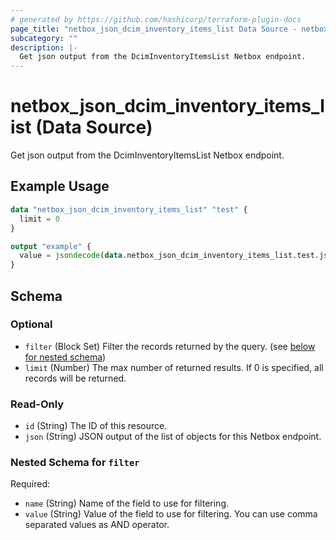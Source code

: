 ```yaml
---
# generated by https://github.com/hashicorp/terraform-plugin-docs
page_title: "netbox_json_dcim_inventory_items_list Data Source - netbox"
subcategory: ""
description: |-
  Get json output from the DcimInventoryItemsList Netbox endpoint.
---
```


# netbox_json_dcim_inventory_items_list (Data Source)

Get json output from the DcimInventoryItemsList Netbox endpoint.

## Example Usage

```terraform
data "netbox_json_dcim_inventory_items_list" "test" {
  limit = 0
}

output "example" {
  value = jsondecode(data.netbox_json_dcim_inventory_items_list.test.json)
}
```

<!-- schema generated by tfplugindocs -->
## Schema

### Optional

- `filter` (Block Set) Filter the records returned by the query. (see [below for nested schema](#nestedblock--filter))
- `limit` (Number) The max number of returned results. If 0 is specified, all records will be returned.

### Read-Only

- `id` (String) The ID of this resource.
- `json` (String) JSON output of the list of objects for this Netbox endpoint.

<a id="nestedblock--filter"></a>
### Nested Schema for `filter`

Required:

- `name` (String) Name of the field to use for filtering.
- `value` (String) Value of the field to use for filtering. You can use comma separated values as AND operator.
